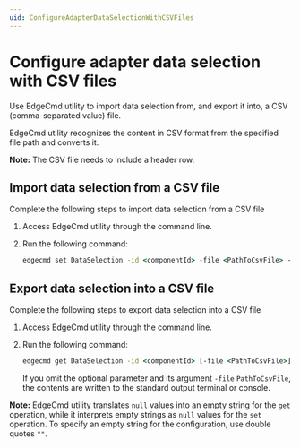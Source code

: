 ```yaml
---
uid: ConfigureAdapterDataSelectionWithCSVFiles
---
```


# Configure adapter data selection with CSV files

Use EdgeCmd utility to import data selection from, and export it into, a CSV (comma-separated value) file.

EdgeCmd utility recognizes the content in CSV format from the specified file path and converts it.

**Note:** The CSV file needs to include a header row.

## Import data selection from a CSV file

Complete the following steps to import data selection from a CSV file

1. Access EdgeCmd utility through the command line.
2. Run the following command:

    ```cmd
    edgecmd set DataSelection -id <componentId> -file <PathToCsvFile> -csv
    ```

## Export data selection into a CSV file

Complete the following steps to export data selection into a CSV file

1. Access EdgeCmd utility through the command line.
2. Run the following command:

    ```cmd
    edgecmd get DataSelection -id <componentId> [-file <PathToCsvFile>] -csv
    ```

    If you omit the optional parameter and its argument `-file` `PathToCsvFile`, the contents are written to the standard output terminal or console.

**Note:** EdgeCmd utility translates `null` values into an empty string for the `get` operation, while it interprets empty strings as `null` values for the `set` operation. To specify an empty string for the configuration, use double quotes `""`.
